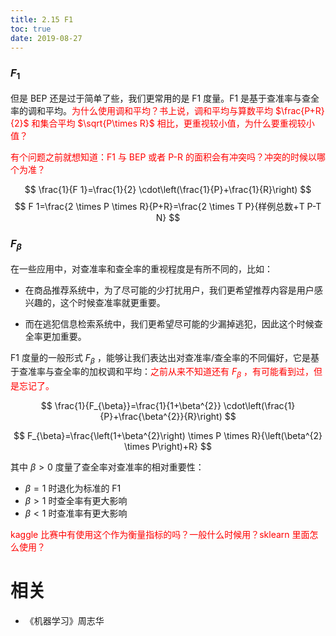 ```yaml
---
title: 2.15 F1
toc: true
date: 2019-08-27
---
```


### $F_1$

但是 BEP 还是过于简单了些，我们更常用的是 F1 度量。F1 是基于查准率与查全率的调和平均。<span style="color:red;">为什么使用调和平均？书上说，调和平均与算数平均 $\frac{P+R}{2}$ 和集合平均 $\sqrt{P\times R}$ 相比，更重视较小值，为什么要重视较小值？</span>

<span style="color:red;">有个问题之前就想知道：F1 与 BEP 或者 P-R 的面积会有冲突吗？冲突的时候以哪个为准？</span>


$$
\frac{1}{F 1}=\frac{1}{2} \cdot\left(\frac{1}{P}+\frac{1}{R}\right)
$$
$$
F 1=\frac{2 \times P \times R}{P+R}=\frac{2 \times T P}{样例总数+T P-T N}
$$

### $F_\beta$

在一些应用中，对查准率和查全率的重视程度是有所不同的，比如：

* 在商品推荐系统中，为了尽可能的少打扰用户，我们更希望推荐内容是用户感兴趣的，这个时候查准率就更重要。

* 而在逃犯信息检索系统中，我们更希望尽可能的少漏掉逃犯，因此这个时候查全率更加重要。


F1 度量的一般形式 $F_\beta$ ，能够让我们表达出对查准率/查全率的不同偏好，它是基于查准率与查全率的加权调和平均：<span style="color:red;">之前从来不知道还有  $F_\beta$ ，有可能看到过，但是忘记了。</span>

$$
\frac{1}{F_{\beta}}=\frac{1}{1+\beta^{2}} \cdot\left(\frac{1}{P}+\frac{\beta^{2}}{R}\right)
$$

$$
F_{\beta}=\frac{\left(1+\beta^{2}\right) \times P \times R}{\left(\beta^{2} \times P\right)+R}
$$

其中 $\beta >0$ 度量了查全率对查准率的相对重要性：

- $\beta =1$ 时退化为标准的 F1
- $\beta >1$ 时查全率有更大影响
- $\beta <1$ 时查准率有更大影响

<span style="color:red;">kaggle 比赛中有使用这个作为衡量指标的吗？一般什么时候用？sklearn 里面怎么使用？</span>




# 相关

- 《机器学习》周志华
